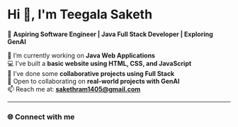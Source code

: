 # Hi 👋, I'm Teegala Saketh  

🚀 **Aspiring Software Engineer | Java Full Stack Developer | Exploring GenAI**  

🔭 I’m currently working on **Java Web Applications**  
💻 I’ve built a **basic website using HTML, CSS, and JavaScript**  
🤝 I’ve done some **collaborative projects using Full Stack**  
👯 Open to collaborating on **real-world projects with GenAI**  
📫 Reach me at: **sakethram1405@gmail.com**  

---

### 🌐 Connect with me  
<link rel="stylesheet" href="https://cdnjs.cloudflare.com/ajax/libs/font-awesome/6.5.2/css/all.min.css" integrity="sha512-SnH5WK+bZxgPHs44uWIX+LLJAJ9/2PkPKZ5QiAj6Ta86w+fsb2TkcmfRyVX3pBnMFcV7oQPJkl9QevSCWr3W6A==" crossorigin="anonymous" referrerpolicy="no-referrer" />
<div class="social-links">
  <a href="https://www.linkedin.com/in/teegala-saketh-4063b3291" target="_blank" rel="noopener noreferrer" aria-label="LinkedIn">
    <i class="fa-brands fa-linkedin"></i>
  </a>
  <a href="https://www.instagram.com/saketh_ram_teegala_14" target="_blank" rel="noopener noreferrer" aria-label="Instagram">
    <i class="fa-brands fa-instagram"></i>
  </a>
</div>

<style>
  /* Basic styling for the icons */
  .social-links a {
    font-size: 24px;      /* Adjust icon size */
    color: #333;           /* Default icon color */
    margin: 0 10px;       /* Space between icons */
    transition: color 0.3s ease;
  }
  .social-links a:hover {
    color: #007bff;        /* Change color on hover */
  }
</style>
